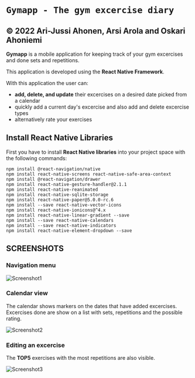 # `Gymapp - The gym excercise diary`
## &copy; 2022 Ari-Jussi Ahonen, Arsi Arola and Oskari Ahoniemi
**Gymapp** is a mobile application for keeping track of your gym excercises and done sets and repetitions.

This application is developed using the **React Native Framework**.

With this application the user can:
- **add, delete, and update** their excercises on a desired date picked from a calendar
- quickly add a current day's excercise and also add and delete excercise types
- alternatively rate your exercises

## Install React Native Libraries
First you have to install **React Native libraries** into your project space with the following commands:
```
npm install @react-navigation/native
npm install react-native-screens react-native-safe-area-context
npm install @react-navigation/drawer
npm install react-native-gesture-handler@2.1.1
npm install react-native-reanimated
npm install react-native-sqlite-storage 
npm install react-native-paper@5.0.0-rc.6
npm install --save react-native-vector-icons
npm install react-native-ionicons@^4.x
npm install react-native-linear-gradient --save
npm install --save react-native-calendars
npm install --save react-native-indicators
npm install react-native-element-dropdown --save
```


## **SCREENSHOTS**

### **Navigation menu**

![Screenshot1](https://user-images.githubusercontent.com/102353086/217549044-f2591820-3ff5-4a1e-8cdb-a2bc2ac39197.png)

### **Calendar view**
The calendar shows markers on the dates that have added excercises. <br /> 
Excercises done are show on a list with sets, repetitions and the possible rating.

![Screenshot2](https://user-images.githubusercontent.com/102353086/217549421-eebcaa35-ff54-4ca5-9597-5f303c622d4e.png)

### **Editing an excercise**
The **TOP5** exercises with the most repetitions are also visible.

![Screenshot3](https://user-images.githubusercontent.com/102353086/217552726-bed17825-47e1-4f33-88fd-2b39d232cbec.png)




